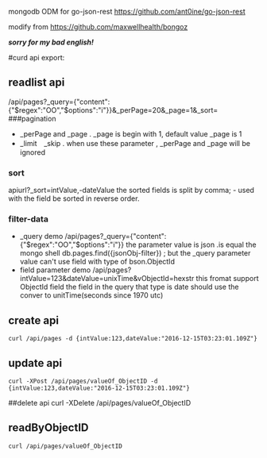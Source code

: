 
 mongodb ODM for go-json-rest   https://github.com/ant0ine/go-json-rest


 modify from  https://github.com/maxwellhealth/bongoz


***sorry  for my bad english!***


#curd api export:
## readlist api
/api/pages?_query={"content":{"$regex":"OO","$options":"i"}}&_perPage=20&_page=1&_sort=
###pagination
* _perPage and _page .   _page is begin with 1, default value _page is 1
* _limit　_skip . when use these parameter , _perPage and _page  will be ignored
### sort
apiurl?_sort=intValue,-dateValue
the sorted fields is split by comma;  - used with  the field  be sorted in reverse order.
### filter-data
* _query
 demo /api/pages?_query={"content":{"$regex":"OO","$options":"i"}}
 the parameter value is  json .is equal the mongo shell db.pages.find({jsonObj-filter}) ;
 but the _query parameter value can't use  field with type of bson.ObjectId
* field parameter
 demo /api/pages?intValue=123&dateValue=unixTime&vObjectId=hexstr
 this fromat support ObjectId field
 the field in the query that type is date should use the conver to  unitTime(seconds since 1970 utc)
 
## create api
	curl /api/pages -d {intValue:123,dateValue:"2016-12-15T03:23:01.109Z"}
## update api
	curl -XPost /api/pages/valueOf_ObjectID -d {intValue:123,dateValue:"2016-12-15T03:23:01.109Z"}
##delete api
	curl -XDelete /api/pages/valueOf_ObjectID
## readByObjectID
	curl /api/pages/valueOf_ObjectID
	
